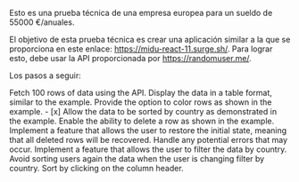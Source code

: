 Esto es una prueba técnica de una empresa europea para un sueldo de 55000 €/anuales.

El objetivo de esta prueba técnica es crear una aplicación similar a la que se proporciona en este enlace: https://midu-react-11.surge.sh/. Para lograr esto, debe usar la API proporcionada por https://randomuser.me/.

Los pasos a seguir:

Fetch 100 rows of data using the API.
Display the data in a table format, similar to the example.
Provide the option to color rows as shown in the example. - [x] Allow the data to be sorted by country as demonstrated in the example.
Enable the ability to delete a row as shown in the example.
Implement a feature that allows the user to restore the initial state, meaning that all deleted rows will be recovered.
Handle any potential errors that may occur.
Implement a feature that allows the user to filter the data by country.
Avoid sorting users again the data when the user is changing filter by country.
Sort by clicking on the column header.
